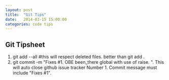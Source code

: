 ```yaml
---
layout: post
title:  "Git Tips"
date:   2014-03-15 15:00:00
categories: code tips
---
```



Git Tipsheet
------------
1. git add --all #this will respect deleted files. better than git add .
2. git commit -m "Fixes #1. OBE been_there global with use of raise. ". This will auto close github issue tracker Number 1. Commit message must include "Fixes #1".